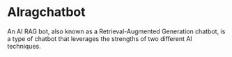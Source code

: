 # AIragchatbot
An AI RAG bot, also known as a Retrieval-Augmented Generation chatbot, is a type of chatbot that leverages the strengths of two different AI techniques.

